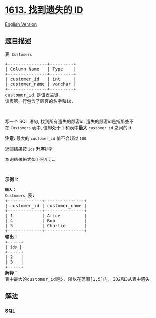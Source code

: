 # [1613. 找到遗失的 ID](https://leetcode.cn/problems/find-the-missing-ids)

[English Version](/solution/1600-1699/1613.Find%20the%20Missing%20IDs/README_EN.md)

## 题目描述

<!-- 这里写题目描述 -->

<p>表: <code>Customers</code></p>

<pre>
+---------------+---------+
| Column Name   | Type    |
+---------------+---------+
| customer_id   | int     |
| customer_name | varchar |
+---------------+---------+
customer_id 是该表主键.
该表第一行包含了顾客的名字和id.
</pre>

<p>&nbsp;</p>

<p>写一个 SQL 语句,&nbsp;找到所有遗失的顾客id.&nbsp;遗失的顾客id是指那些不在&nbsp;<code>Customers</code>&nbsp;表中,&nbsp;值却处于&nbsp;<code>1</code>&nbsp;和表中<strong>最大</strong>&nbsp;<code>customer_id</code>&nbsp;之间的id.</p>

<p><strong>注意:&nbsp;</strong>最大的&nbsp;<code>customer_id</code>&nbsp;值不会超过&nbsp;<code>100</code>.</p>

<p>返回结果按&nbsp;<code>ids</code> <strong>升序</strong>排列</p>

<p>查询结果格式如下例所示。</p>

<p>&nbsp;</p>

<p><strong>示例 1:</strong></p>

<pre>
<code><strong>输入：</strong>
Customers</code> 表:
+-------------+---------------+
| customer_id | customer_name |
+-------------+---------------+
| 1           | Alice         |
| 4           | Bob           |
| 5           | Charlie       |
+-------------+---------------+
<strong>输出：</strong>
+-----+
| <code>ids </code>|
+-----+
| 2   |
| 3   |
+-----+
<strong>解释：</strong>
表中最大的customer_id是5, 所以在范围[1,5]内, ID2和3从表中遗失.</pre>

## 解法

### **SQL**

```sql

```
